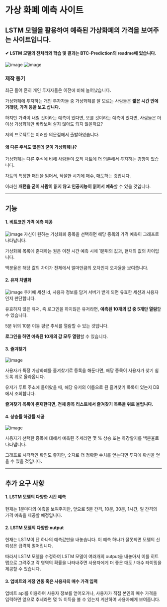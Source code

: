 # 가상 화폐 예측 사이트
## LSTM 모델을 활용하여 예측된 가상화폐의 가격을 보여주는 사이트입니다.
#### ✔ **LSTM 모델의 전처리와 학습 및 결과는 BTC-Prediction의 readme에 있습니다.**
![image](https://github.com/Digital-coin-predict-Service/Digital-coin/assets/112631585/5d7589ef-f299-42f8-b110-9f3fec56bb4c)
![image](https://github.com/Digital-coin-predict-Service/Digital-coin/assets/112631585/bdaf0062-de4b-4498-a65d-2e0b537d94f4)
### 제작 동기
최근 들어 흔히 개인 투자자들은 이전에 비해 늘어났습니다. 

가상화폐에 투자하는 개인 투자자들 중 가상화폐를 잘 모르는 사람들은 **짧은 시간 안에 거래량, 가격 등을 보고 삽니다.**

하지만 가격이 내릴 것이라는 예측이 있다면, 오를 것이라는 예측이 있다면, 사람들은 더이상 가상화폐만 바라보며 살지 않아도 되지 않을까요?

저의 프로젝트는 이러한 의문점에서 출발하였습니다.

#### 왜 다른 주식도 많은데 굳이 가상화폐냐?

가상화폐는 다른 주식에 비해 사람들이 오직 차트에 더 의존해서 투자하는 경향이 있습니다.

차트의 특정한 패턴을 읽어서, 적절한 시기에 매수, 매도하는 것입니다.

이러한 **패턴을 굳이 사람이 읽지 않고 인공지능이 읽어서 예측**할 수 있을 것입니다.
***********************
## 기능
#### 1. 비트코인 가격 예측 제공
![image](https://github.com/Digital-coin-predict-Service/Digital-coin/assets/112631585/c90ae85d-9e0d-42f6-8e7b-dd770603cd74)
자신이 원하는 가상화폐 종목을 선택하면 해당 종목의 가격 예측이 그래프로 나타납니다.

가상화폐 목록에 존재하는 원은 이전 시간 예측 시에 1분뒤의 값과, 현재의 값의 차이입니다.

백분율은 해당 값의 차이가 전체에서 얼마만큼의 오차인치 오차율을 보여줍니다.

#### 2. 유저 차별화
![image](https://github.com/Digital-coin-predict-Service/Digital-coin/assets/112631585/25385ad4-66e1-469b-8434-41c6cd7e62ec)
쿠키에 세션 id, 사용자 정보를 담겨 서버가 받게 되면 유효한 세션과 사용자인지 판단합니다.

유효하지 않은 유저, 즉 로그인을 하지않은 유저라면, **예측된 10개의 값 중 5개만 열람**할 수 있습니다.

5분 뒤의 10분 이동 평균 추세를 열람할 수 있는 것입니다.

**로그인을 하면 예측된 10개의 값 모두 열람**할 수 있습니다.

#### 3. 즐겨찾기
![image](https://github.com/Digital-coin-predict-Service/Digital-coin/assets/112631585/030659ba-7277-472d-b5df-b15f49c6ec08)

사용자가 특정 가상화폐를 즐겨찾기로 등록을 해둔다면, 해당 종목이 사용자가 찾기 쉽도록 위로 올라옵니다.

유저가 루트 주소에 들어왔을 때, 해당 유저의 이름으로 된 즐겨찾기 목록이 있는지 DB에서 조회합니다.

**즐겨찾기 목록이 존재한다면, 전체 종목 리스트에서 즐겨찾기 목록을 위로 올립니다.**

#### 4. 상승률 하강률 제공
![image](https://github.com/Digital-coin-predict-Service/Digital-coin/assets/112631585/bf0b44cd-09df-472a-874d-592827cc578b)

사용자가 선택한 종목에 대해서 예측된 추세라면 몇 % 상승 또는 하강할지를 백분율로 나타냅니다.

그래프로 시각적인 확인도 좋지만, 숫자로 더 정확한 수치를 얻는다면 투자에 확신을 얻을 수 있을 것입니다.
*********************
## 추가 요구 사항
#### 1. LSTM 모델의 다양한 시간 예측
현재는 1분마다의 예측을 보여주지만, 앞으로 5분 간격, 10분, 30분, 1시간, 일 간격의 가격 예측을 제공할 예정입니다.

#### 2. LSTM 모델의 다양한 output
현재는 LSTM이 단 하나의 예측값만을 내놓습니다. 이 예측 하나가 잘못되면 모델의 신뢰성은 급격히 떨어집니다.

따라서 LSTM 모델을 수정하여 LSTM 모델이 여러개의 output을 내놓아서 이를 히트맵으로 그려주고 각 영역의 확률을 나타내주면 사용자에게 더 좋은 매도 / 매수 타이밍을 제공할 수 있습니다.

#### 3. 업비트와 계정 연동 혹은 사용자의 매수 가격 입력
업비트 api를 이용하여 사용자 정보를 얻어오거나, 사용자가 직접 본인의 매수 가격을 입력하면 앞으로 추세라면 몇 % 이득을 볼 수 있는지 계산하여 사용자에게 보여줍니다.
